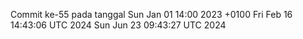 Commit ke-55 pada tanggal Sun Jan 01 14:00 2023 +0100
Fri Feb 16 14:43:06 UTC 2024
Sun Jun 23 09:43:27 UTC 2024
